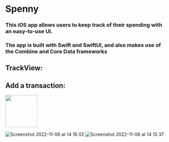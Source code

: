 # Spenny

### This iOS app allows users to keep track of their spending with an easy-to-use UI.
### The app is built with Swift and SwiftUI, and also makes use of the Combine and Core Data frameworks

## TrackView:


## Add a transaction:

<p float="left">
  <img src="https://user-images.githubusercontent.com/80175028/200176032-13b1d9f6-a60e-4f78-bfc0-8c611e22eb5c.png" width="100" />
  
  
  ![Screenshot 2022-11-06 at 14 16 02](https://user-images.githubusercontent.com/80175028/200176032-13b1d9f6-a60e-4f78-bfc0-8c611e22eb5c.png)
  ![Screenshot 2022-11-06 at 14 15 37](https://user-images.githubusercontent.com/80175028/200175955-e7a57409-8ea1-4231-b96a-cf96544c8f52.png)
</p>
